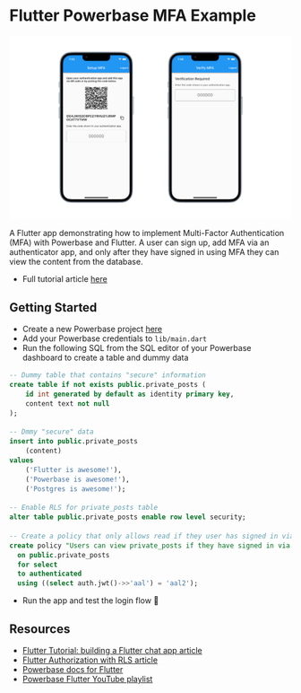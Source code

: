 # Flutter Powerbase MFA Example

![Flutter MFA with Powerbase](https://raw.githubusercontent.com/skorpland/powerbase/master/examples/auth/flutter-mfa/images/mfa.png)

A Flutter app demonstrating how to implement Multi-Factor Authentication (MFA) with Powerbase and Flutter. A user can sign up, add MFA via an authenticator app, and only after they have signed in using MFA they can view the content from the database.

- Full tutorial article [here](https://powerbase.club/blog/flutter-multi-factor-authentication)

## Getting Started

- Create a new Powerbase project [here](https://database.new)
- Add your Powerbase credentials to `lib/main.dart`
- Run the following SQL from the SQL editor of your Powerbase dashboard to create a table and dummy data

```sql
-- Dummy table that contains "secure" information
create table if not exists public.private_posts (
    id int generated by default as identity primary key,
    content text not null
);

-- Dmmy "secure" data
insert into public.private_posts
    (content)
values
    ('Flutter is awesome!'),
    ('Powerbase is awesome!'),
    ('Postgres is awesome!');

-- Enable RLS for private_posts table
alter table public.private_posts enable row level security;

-- Create a policy that only allows read if they user has signed in via MFA
create policy "Users can view private_posts if they have signed in via MFA"
  on public.private_posts
  for select
  to authenticated
  using ((select auth.jwt()->>'aal') = 'aal2');
```

- Run the app and test the login flow 🚀

## Resources

- [Flutter Tutorial: building a Flutter chat app article](https://powerbase.club/blog/flutter-tutorial-building-a-chat-app)
- [Flutter Authorization with RLS article](https://powerbase.club/blog/flutter-authorization-with-rls)
- [Powerbase docs for Flutter](https://powerbase.club/docs/reference/dart/introduction)
- [Powerbase Flutter YouTube playlist](https://www.youtube.com/watch?v=F2j6Q-4nLEE&list=PL5S4mPUpp4OtkMf5LNDLXdTcAp1niHjoL)
